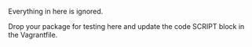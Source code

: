 Everything in here is ignored.

Drop your package for testing here and update the code SCRIPT block in the Vagrantfile.